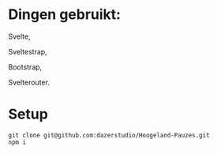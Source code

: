 # Dingen gebruikt:
Svelte,

Sveltestrap,

Bootstrap,

Svelterouter.

# Setup
```
git clone git@github.com:dazerstudio/Hoogeland-Pauzes.git
npm i
```
